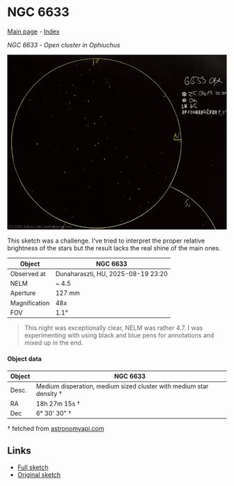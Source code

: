 # NGC 6633

[Main page](../index.md) - [Index](../pages/obj_index.md)

_NGC 6633_ - _Open cluster in Ophiuchus_  

![NGC 6633](../img/ngc-6633-20250820.jpg)

This sketch was a challenge.
I've tried to interpret the proper relative brightness
of the stars but the result lacks the real shine of
the main ones.

Object | NGC 6633
-|-
Observed at | Dunaharaszti, HU, 2025-08-19 23:20
NELM | ~ 4.5
Aperture | 127 mm
Magnification | 48x
FOV | 1.1°


> This night was exceptionally clear, NELM was rather 4.7.
> I was experimenting with using black and blue pens for annotations
> and mixed up in the end.

#### Object data

Object | NGC 6633
-|-
Desc. | Medium disperation, medium sized cluster with medium star density †
RA | 18h 27m 15s †
Dec | 6° 30' 30" †

† fetched from [astronomyapi.com](http://astronomyapi.com)

## Links

- [Full sketch](../img/ngc-6633-m57-20250820.jpg)
- [Original sketch](../scan/20250820_1.jpg)
